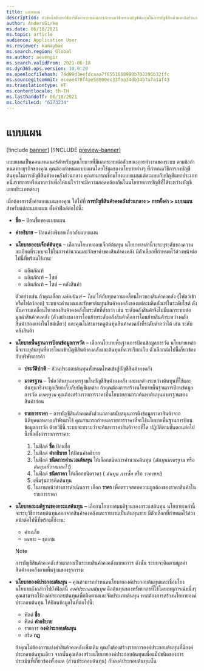 ```yaml
---
title: แบบแผน
description: หัวข้อนี้อธิบายวิธีการตั้งค่าแบบแผนการกําหนดวิธีการลงบัญชีต้นทุนในการบัญชีสินค้าคงคลังส่วนกลาง
author: AndersGirke
ms.date: 06/18/2021
ms.topic: article
audience: Application User
ms.reviewer: kamaybac
ms.search.region: Global
ms.author: aevengir
ms.search.validFrom: 2021-06-18
ms.dyn365.ops.version: 10.0.20
ms.openlocfilehash: 74d99d3eefdcaaa7f6551668990b702396b32ffc
ms.sourcegitcommit: eceae470f4ae58000ec33fea34db34b7a7a1af43
ms.translationtype: HT
ms.contentlocale: th-TH
ms.lasthandoff: 06/18/2021
ms.locfileid: "6273234"
---
```

# <a name="conventions"></a>แบบแผน

[!include [banner](../includes/banner.md)]
[!INCLUDE [preview-banner](../includes/preview-banner.md)]

แบบแผนเป็นคอนเทนเนอร์สำหรับชุดนโยบายที่มีผลกระทบต่อลักษณะการทำงานของระบบ ตามข้อกําหนดทางธุรกิจของคุณ คุณต้องกําหนดแบบแผนโดยใช้ชุดของนโยบายต่างๆ ที่กําหนดวิธีการลงบัญชีต้นทุนในการบัญชีสินค้าคงคลังส่วนกลาง คุณสามารถเชื่อมโยงแบบแผนแต่ละแบบกับบัญชีแยกประเภทหนึ่งรายการหรือมากกว่าเพื่อให้แน่ใจว่าจะมีความสอดคล้องกันในนโยบายการบัญชีที่ใช้ระหว่างบัญชีแยกประเภทต่างๆ

เมื่อต้องการตั้งค่าแบบแผนของคุณ ให้ไปที่ **การบัญชีสินค้าคงคลังส่วนกลาง \> การตั้งค่า \> แบบแผน** สำหรับแต่ละแบบแผน ตั้งค่าฟิลด์ต่อไปนี้:

- **ชื่อ** – ป้อนชื่อของแบบแผน
- **คำอธิบาย** – ป้อนคำอธิบายเกี่ยวกับแบบแผน
- **นโยบายออบเจ็กต์ต้นทุน** – เลือกนโยบายออบเจ็กต์ต้นทุน นโยบายเหล่านี้จะระบุระดับของความละเอียดที่ระบบจะใช้ในการคํานวณและรักษาค่าของสินค้าคงคลัง มีตัวเลือกที่กำหนดไว้ล่วงหน้าต่อไปนี้ที่พร้อมใช้งาน:

    - ผลิตภัณฑ์
    - ผลิตภัณฑ์ – ไซต์
    - ผลิตภัณฑ์ – ไซต์ – คลังสินค้า

    ตัวอย่างเช่น ถ้าคุณเลือก *ผลิตภัณฑ์ – ไซต์* ให้กับทุกความเคลื่อนไหวของสินค้าคงคลัง (โฟลว์เข้าหรือโฟลว์ออก) ระบบจะคํานวณและรักษาต้นทุนสินค้าคงคลังของแต่ละผลิตภัณฑ์ในระดับไซต์ ดังนั้นความเคลื่อนไหวของสินค้าคงคลังในระดับที่ต่ำกว่า เช่น ระดับคลังสินค้าจึงไม่มีผลกระทบต่อมูลค่าสินค้าคงคลัง (ตัวอย่างของการโอนย้ายระดับคลังสินค้าคือการโอนย้ายสินค้าระหว่างคลังสินค้าสองแห่งในไซต์เดียว) และคุณไม่สามารถดูต้นทุนสินค้าคงคลังที่ระดับต่ำกว่าได้ เช่น ระดับคลังสินค้า

- **นโยบายพื้นฐานการป้อนข้อมูลการวัด** – เลือกนโยบายพื้นฐานการป้อนข้อมูลการวัด นโยบายเหล่านี้จะระบุต้นทุนที่ควรไหลเข้าบัญชีสินค้าคงคลังและต้นทุนที่ควรเรียกเก็บ ตัวเลือกต่อไปนี้เกี่ยวข้องกับบริษัทการค้า

    - **ประวัติปกติ** – ส่วนประกอบต้นทุนทั้งหมดไหลเข้าสู่บัญชีสินค้าคงคลัง
    - **มาตรฐาน** – โฟลว์ต้นทุนมาตรฐานในบัญชีสินค้าคงคลัง และผลต่างระหว่างต้นทุนที่ใช้และต้นทุนจริงจะถูกเรียกเก็บกับบัญชีผลต่าง ถ้าคุณต้องการสร้างนโยบายพื้นฐานการป้อนข้อมูลการวัด *มาตรฐาน* คุณต้องสร้างรายการราคาที่นโยบายสามารถค้นหาต้นทุนมาตรฐานของสินค้าก่อน
    - **รายการราคา** – การบัญชีสินค้าคงคลังส่วนกลางสนับสนุนการดึงข้อมูลราคาสินค้าจากนิติบุคคลหลายบริษัทมาใช้ คุณสามารถกําหนดรายการราคาที่จะใช้นโยบายพื้นฐานการป้อนข้อมูลการวัด ด้วยวิธีนี้ ระบบจะทราบว่าจะค้นหาราคาสินค้าจากที่ใด ปฏิบัติตามขั้นตอนต่อไปนี้เพื่อตั้งค่ารายการราคา:

        1. ในฟิลด์ **ชื่อ** ป้อนชื่อ
        1. ในฟิลด์ **คำอธิบาย** ให้ป้อนคำอธิบาย
        1. ในฟิลด์ **ชนิดการคำนวณต้นทุน** ให้เลือกชนิดการคำนวณต้นทุน (*ต้นทุนมาตรฐาน* หรือ *ต้นทุนที่วางแผนไว้*)
        1. ในฟิลด์ **ชนิดราคา** ให้เลือกชนิดราคา ( *ต้นทุน* *การซื้อ* หรือ *ราคาขาย*)
        1. เพิ่มรุ่นการคิดต้นทุน
        1. ในบานหน้าต่างการดำเนินการ เลือก **ราคา** เพื่อตรวจสอบความถูกต้องของราคาสินค้าในรายการราคา

- **นโยบายสมมติฐานของกระแสต้นทุน** – เลือกนโยบายสมมติฐานของกระแสต้นทุน นโยบายเหล่านี้จะระบุวิธีการลบต้นทุนออกจากสินค้าคงคลังและรายงานเป็นต้นทุนขาย มีตัวเลือกที่กำหนดไว้ล่วงหน้าต่อไปนี้ที่พร้อมใช้งาน:

    - ค่าเฉลี่ย
    - เฉพาะ – ชุดงาน

    > [!NOTE]
    > การบัญชีสินค้าคงคลังส่วนกลางเป็นระบบสินค้าคงคลังแบบถาวร ดังนั้น ระบบจะติดตามมูลค่าสินค้าคงคลังตามพื้นฐานของธุรกรรม

- **นโยบายองค์ประกอบต้นทุน** – คุณสามารถกําหนดนโยบายองค์ประกอบต้นทุนและเชื่อมโยงนโยบายดังกล่าวไปยังฟิลด์นี้ *องค์ประกอบต้นทุน* คือต้นทุนของทรัพยากรที่ใช้โดยเหตุการณ์หนึ่งๆ คุณสามารถใช้องค์ประกอบต้นทุนเพื่อติดตามและจัดประเภทต้นทุน หากต้องการสร้างนโยบายองค์ประกอบต้นทุน ให้ป้อนข้อมูลในที่ต่อไปนี้:

    - ฟิลด์ **ชื่อ**
    - ฟิลด์ **คำอธิบาย**
    - รายการ **องค์ประกอบต้นทุน**
    - กริด **กฎ**

    ถ้าคุณไม่ต้องการแบ่งค่าสินค้าคงคลังเพิ่มเติม คุณยังต้องสร้างรายการองค์ประกอบต้นทุนที่มีองค์ประกอบต้นทุนเดียว จากนั้นคุณต้องสร้างนโยบายองค์ประกอบต้นทุนเพื่อแม็ปชนิดของการประเมินที่เกี่ยวข้องทั้งหมด (ส่วนประกอบต้นทุน) กับองค์ประกอบต้นทุนนั้น
